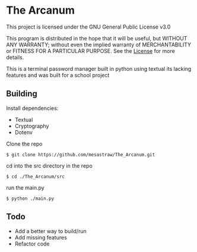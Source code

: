 # The Arcanum
This project is licensed under the GNU General Public License v3.0

This program is distributed in the hope that it will be useful,
but WITHOUT ANY WARRANTY; without even the implied warranty of
MERCHANTABILITY or FITNESS FOR A PARTICULAR PURPOSE. 
See the [License](https://github.com/mesastraw/The_Arcanum/blob/main/LICENSE) for more details.

This is a terminal password manager built in python using textual its lacking features and was built for a school project

## Building

Install dependencies:

- Textual
- Cryptography
- Dotenv

Clone the repo

```
$ git clone https://github.com/mesastraw/The_Arcanum.git
```

cd into the src directory in the repo

```
$ cd ./The_Arcanum/src
```

run the main.py

```
$ python ./main.py
```

## Todo

- Add a better way to build/run
- Add missing features
- Refactor code
